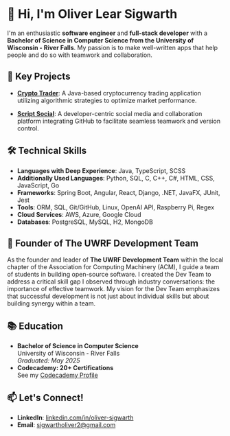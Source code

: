 # 👋 Hi, I'm Oliver Lear Sigwarth

I'm an enthusiastic **software engineer** and **full-stack developer** with a
**Bachelor of Science in Computer Science from the University of Wisconsin -
River Falls**. My passion is to make well-written apps that help people and do
so with teamwork and collaboration.

## 🌟 Key Projects

- **[Crypto Trader](https://github.com/theoliverlear/Crypto-Trader)**: A
  Java-based cryptocurrency trading application utilizing algorithmic strategies
  to optimize market performance.

- **[Script Social](https://github.com/theoliverlear/Script-Social)**: A 
developer-centric social media and collaboration platform integrating GitHub
to facilitate seamless teamwork and version control.

## 🛠️ Technical Skills

- **Languages with Deep Experience**: Java, TypeScript, SCSS
- **Additionally Used Languages**: Python, SQL, C, C++, C#, HTML, CSS, JavaScript, Go
- **Frameworks**: Spring Boot, Angular, React, Django, .NET, JavaFX, JUnit, Jest
- **Tools**: ORM, SQL, Git/GitHub, Linux, OpenAI API, Raspberry Pi, Regex
- **Cloud Services**: AWS, Azure, Google Cloud
- **Databases**: PostgreSQL, MySQL, H2, MongoDB

## 💼 Founder of The UWRF Development Team

As the founder and leader of **The UWRF Development Team** within the local 
chapter of the Association for Computing Machinery (ACM), I guide a team of 
students in building open-source software. I created the Dev Team to address a
critical skill gap I observed through industry conversations: the importance
of effective teamwork. My vision for the Dev Team emphasizes that successful
development is not just about individual skills but about building synergy 
within a team.

## 📚 Education

- **Bachelor of Science in Computer Science**  
  University of Wisconsin - River Falls  
  *Graduated: May 2025*
- **Codecademy: 20+ Certifications**  
  See my [Codecademy Profile](https://www.codecademy.com/profiles/theoliverlear)
## 📫 Let's Connect!

- **LinkedIn**: [linkedin.com/in/oliver-sigwarth](https://www.linkedin.com/in/oliver-sigwarth/)
- **Email**: [sigwartholiver2@gmail.com](mailto:sigwartholiver2@gmail.com)
